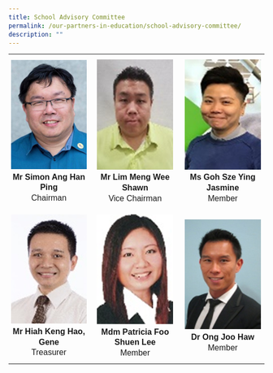 ```yaml
---
title: School Advisory Committee
permalink: /our-partners-in-education/school-advisory-committee/
description: ""
---
```

<table>
   <tr>
      <th style="padding:10px 5px;vertical-align:middle;line-height:1.3;font-size:16px;font-family:Arial;text-align:center;font-weight:normal"><img src="/images/Our%20Partners%20in%20Education/Simon%20Ang%20Han%20Ping.png" style="width:150px"><br><b>Mr Simon Ang Han Ping</b><br>Chairman</th>
      <th style="padding:10px 5px;vertical-align:middle;line-height:1.3; font-size:16px;font-family:Arial; text-align:center;font-weight:normal"><img src="/images/Our%20Partners%20in%20Education/Lim%20Meng%20Wee%20Shaun.png" style="width:150px"><br><b>Mr Lim Meng Wee Shawn</b><br>Vice Chairman</th>
      <th style="padding:10px 5px;vertical-align:middle;line-height:1.3;font-size:16px;font-family:Arial;text-align:center;font-weight:normal"><img src="/images/Our%20Partners%20in%20Education/Goh%20Sze%20Ying%20Jasmine.png" style="width:150px"><br><b>Ms Goh Sze Ying Jasmine</b><br>Member</th>
   </tr>
   <tr>
      <td style="padding:10px 5px;vertical-align:middle;line-height:1.3;font-size:16px;font-family:Arial; text-align:center;"><img src="/images/Our%20Partners%20in%20Education/Hiang%20Keng%20Hao%20Gene.png" style="width:150px"><br><b>Mr Hiah Keng Hao, Gene</b><br>Treasurer</td>
      <td style="padding:10px 5px;vertical-align:middle;line-height:1.3;font-size:16px;font-family:Arial;text-align:center;"><img src="/images/Our%20Partners%20in%20Education/Patricia%20Foo%20Shuen%20Lee.png" style="width:150px"><br><b>Mdm Patricia Foo Shuen Lee</b><br>Member</td>
      <td style="padding:10px 5px; vertical-align:middle; line-height:1.3; font-size:16px; font-family:Arial; text-align:center;"><img src="/images/Our%20Partners%20in%20Education/Ong_Joo_Haw.jpg" style="width:150px"><br><b>Dr Ong Joo Haw</b><br>Member</td>
   </tr>
</table>